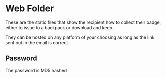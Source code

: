 # Web Folder

These are the static files that show the recipient how to collect their badge, either to issue to a backpack or download and keep.

They can be hosted on any platform of your choosing as long as the link sent out in the email is correct.

## Password

The password is MD5 hashed